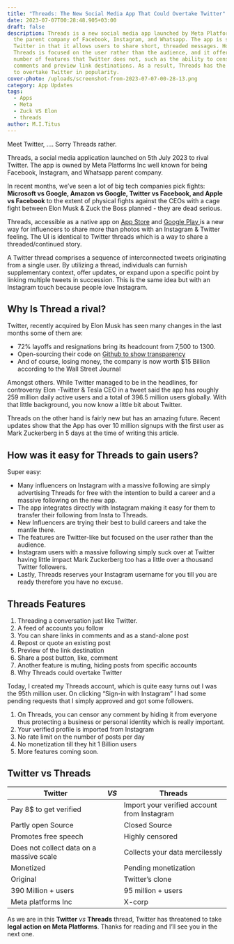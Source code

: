 ```yaml
---
title: "Threads: The New Social Media App That Could Overtake Twitter"
date: 2023-07-07T00:28:48.905+03:00
draft: false
description: Threads is a new social media app launched by Meta Platforms Inc,
  the parent company of Facebook, Instagram, and Whatsapp. The app is similar to
  Twitter in that it allows users to share short, threaded messages. However,
  Threads is focused on the user rather than the audience, and it offers a
  number of features that Twitter does not, such as the ability to censor
  comments and preview link destinations. As a result, Threads has the potential
  to overtake Twitter in popularity.
cover-photo: /uploads/screenshot-from-2023-07-07-00-28-13.png
category: App Updates
tags:
  - Apps
  - Meta
  - Zuck VS Elon
  - threads
author: M.I.Titus
---
```

Meet Twitter, …. Sorry Threads rather.

Threads, a social media application launched on 5th July 2023 to rival Twitter. The app is owned by Meta Platforms Inc well known for being Facebook, Instagram, and Whatsapp parent company. 

In recent months, we’ve seen a lot of big tech companies pick fights: **Microsoft vs Google, Amazon vs Google, Twitter vs Facebook, and Apple vs Facebook** to the extent of physical fights against the CEOs with a cage fight between Elon Musk & Zuck the Boss planned - they are dead serious.

Threads, accessible as a native app on [App Store](https://apps.apple.com/us/app/threads-an-instagram-app/id6446901002) and [Google Play ](https://play.google.com/store/apps/details?id=com.instagram.barcelona&hl=en_US)is a new way for influencers to share more than photos with an Instagram & Twitter feeling. The UI is identical to Twitter threads which is a way to share a threaded/continued story.

A Twitter thread comprises a sequence of interconnected tweets originating from a single user. By utilizing a thread, individuals can furnish supplementary context, offer updates, or expand upon a specific point by linking multiple tweets in succession. This is the same idea but with an Instagram touch because people love Instagram.

## Why Is Thread a rival?

Twitter, recently acquired by Elon Musk has seen many changes in the last months some of them are: 

- 72% layoffs and resignations bring its headcount from 7,500 to 1300.
- Open-sourcing their code on [Github to show transparency](https://www.bunnieabc.com/posts/twitter-s-source-code-is-now-opensource/)
- And of course, losing money, the company is now worth $15 Billion according to the Wall Street Journal

Amongst others. While Twitter managed to be in the headlines, for controversy Elon -Twitter & Tesla CEO in a tweet said the app has roughly 259 million daily active users and a total of 396.5 million users globally. With that little background, you now know a little bit about Twitter.

Threads on the other hand is fairly new but has an amazing future. Recent updates show that the App has over 10 million signups with the first user as Mark Zuckerberg in 5 days at the time of writing this article. 

## How was it easy for Threads to gain users?

Super easy:

- Many influencers on Instagram with a massive following are simply advertising Threads for free with the intention to build a career and a massive following on the new app.
- The app integrates directly with Instagram making it easy for them to transfer their following from Insta to Threads.
- New Influencers are trying their best to build careers and take the mantle there.
- The features are Twitter-like but focused on the user rather than the audience.
- Instagram users with a massive following simply suck over at Twitter having little impact Mark Zuckerberg too has a little over a thousand Twitter followers.
- Lastly, Threads reserves your Instagram username for you till you are ready therefore you have no excuse.

## Threads Features

1. Threading a conversation just like Twitter.
1. A feed of accounts you follow
1. You can share links in comments and as a stand-alone post
1. Repost or quote an existing post
1. Preview of the link destination
1. Share a post button, like, comment
1. Another feature is muting, hiding posts from specific accounts
1. Why Threads could overtake Twitter

Today, I created my Threads account, which is quite easy turns out I was the 95th million user. On clicking “Sign-in with Instagram” I had some pending requests that I simply approved and got some followers. 

1. On Threads, you can censor any comment by hiding it from everyone thus protecting a business or personal identity which is really important.
1. Your verified profile is imported from Instagram
1. No rate limit on the number of posts per day
1. No monetization till they hit 1 Billion users
1. More features coming soon.

## Twitter vs Threads

|**Twitter**|_VS_|**Threads**|
|---|---|---|
|Pay 8$ to get verified| |Import your verified account from Instagram|
|Partly open Source| |Closed Source|
|Promotes free speech| |Highly censored|
|Does not collect data on a massive scale| |Collects your data mercilessly|
|Monetized| |Pending monetization|
|Original| |Twitter’s clone|
|390 Million + users| |95 million + users|
|Meta platforms Inc| |X-corp|

As we are in this **Twitter** _vs_ **Threads** thread, Twitter has threatened to take **legal action on Meta Platforms**. Thanks for reading and I’ll see you in the next one.
